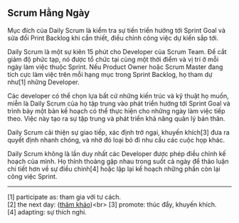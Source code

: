 ## Scrum Hằng Ngày

Mục đích của Daily Scrum là kiểm tra sự tiến triển hướng tới Sprint Goal và sửa đối Print Backlog khi cần thiết, điều chỉnh công việc dự kiến sắp tới. 

Daily Scrum là một sự kiên 15 phút cho Developer của Scrum Team. Để cắt giảm độ phức tạp, nó được tổ chức tại cùng một thời điểm và vị trí ở mỗi ngày làm việc thuộc Sprint. Nếu Product Owner hoặc Scrum Master đang tích cực làm việc trên mỗi hạng mục trong Sprint Backlog, họ tham dự như[1] những Developer. 

Các developer có thể chọn lựa bất cứ những kiến trúc và kỹ thuật họ muốn, miễn là Daily Scrum của họ tập trung vào phát triển hướng tới Sprint Goal và trình bày một bản kế hoạch có thể thực hiện cho những ngày làm việc tiếp theo. Việc này tạo ra sự tập trung và phát triển khả năng quản lý bản thân.

Daily Scrum cải thiện sự giao tiếp, xác định trở ngại, khuyến khích[3] đưa ra quyết định nhanh chóng, và nhờ đó loại bỏ đi nhu cầu các cuộc họp khác.

Daily Scrum không là lần duy nhất các Developer được phép điều chỉnh kế hoạch của mình. Họ thỉnh thoảng gặp nhau trong suốt cả ngày để thảo luận chi tiết hơn về sự điều chỉnh[4] hoặc lập lại kế hoạch những phần còn lại công việc Sprint.

---

[1] participate as: tham gia với tư cách.<br>
[2] the next day: ([thăm khảo](https://dapan.vn/tieng-anh/cau-hoi/the-very-next-day-co-nghia-la-gi/#:~:text=N%C3%B3i%20%E2%80%9Cvery%20next%E2%80%9D%20l%C3%A0%20%C4%91%C3%BAng,c%C5%A9ng%20ch%E1%BB%89%20ng%C3%A0y%20h%C3%B4m%20sau.))<br>
[3] promote: thúc đẩy, khuyến khích.<br>
[4] adapting: sự thích nghi.<br>
